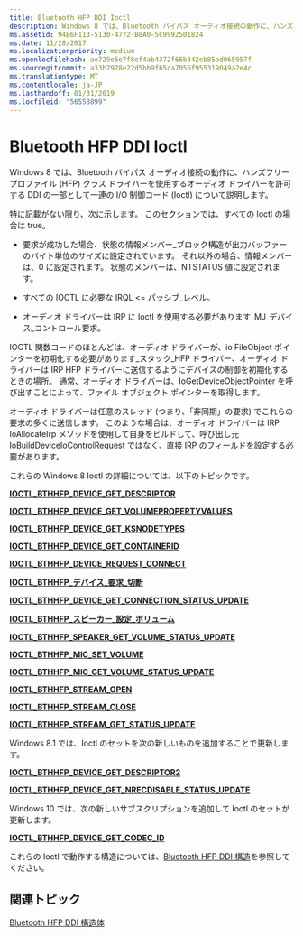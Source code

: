 ```yaml
---
title: Bluetooth HFP DDI Ioctl
description: Windows 8 では、Bluetooth バイパス オーディオ接続の動作に、ハンズフリー プロファイル (HFP) クラス ドライバーを使用するオーディオ ドライバーを許可する DDI の一部として一連の I/O 制御コード (Ioctl) について説明します。
ms.assetid: 94B6F113-5130-4772-B8A0-5C9992501824
ms.date: 11/28/2017
ms.localizationpriority: medium
ms.openlocfilehash: ae729e5e7f8ef4ab4372f66b342eb85ad065957f
ms.sourcegitcommit: a33b7978e22d5bb9f65ca7056f955319049a2e4c
ms.translationtype: MT
ms.contentlocale: ja-JP
ms.lasthandoff: 01/31/2019
ms.locfileid: "56558899"
---
```

# <a name="bluetooth-hfp-ddi-ioctls"></a>Bluetooth HFP DDI Ioctl


Windows 8 では、Bluetooth バイパス オーディオ接続の動作に、ハンズフリー プロファイル (HFP) クラス ドライバーを使用するオーディオ ドライバーを許可する DDI の一部として一連の I/O 制御コード (Ioctl) について説明します。

特に記載がない限り、次に示します。 このセクションでは、すべての Ioctl の場合は true。

-   要求が成功した場合、状態の情報メンバー\_ブロック構造が出力バッファーのバイト単位のサイズに設定されています。 それ以外の場合、情報メンバーは、0 に設定されます。 状態のメンバーは、NTSTATUS 値に設定されます。

-   すべての IOCTL に必要な IRQL &lt;= パッシブ\_レベル。

-   オーディオ ドライバーは IRP に Ioctl を使用する必要があります\_MJ\_デバイス\_コントロール要求。

IOCTL 関数コードのほとんどは、オーディオ ドライバーが、io FileObject ポインターを初期化する必要があります\_スタック\_HFP ドライバー、オーディオ ドライバーは IRP HFP ドライバーに送信するようにデバイスの制御を初期化するときの場所。 通常、オーディオ ドライバーは、IoGetDeviceObjectPointer を呼び出すことによって、ファイル オブジェクト ポインターを取得します。

オーディオ ドライバーは任意のスレッド (つまり、「非同期」の要求) でこれらの要求の多くに送信します。 このような場合は、オーディオ ドライバーは IRP IoAllocateIrp メソッドを使用して自身をビルドして、呼び出し元 IoBuildDeviceIoControlRequest ではなく、直接 IRP のフィールドを設定する必要があります。

これらの Windows 8 Ioctl の詳細については、以下のトピックです。

[**IOCTL\_BTHHFP\_DEVICE\_GET\_DESCRIPTOR**](https://msdn.microsoft.com/library/windows/hardware/dn265108)

[**IOCTL\_BTHHFP\_DEVICE\_GET\_VOLUMEPROPERTYVALUES**](https://msdn.microsoft.com/library/windows/hardware/dn265113)

[**IOCTL\_BTHHFP\_DEVICE\_GET\_KSNODETYPES**](https://msdn.microsoft.com/library/windows/hardware/dn265110)

[**IOCTL\_BTHHFP\_DEVICE\_GET\_CONTAINERID**](https://msdn.microsoft.com/library/windows/hardware/dn265107)

[**IOCTL\_BTHHFP\_DEVICE\_REQUEST\_CONNECT**](https://msdn.microsoft.com/library/windows/hardware/dn265114)

[**IOCTL\_BTHHFP\_デバイス\_要求\_切断**](https://msdn.microsoft.com/library/windows/hardware/dn265115)

[**IOCTL\_BTHHFP\_DEVICE\_GET\_CONNECTION\_STATUS\_UPDATE**](https://msdn.microsoft.com/library/windows/hardware/dn265106)

[**IOCTL\_BTHHFP\_スピーカー\_設定\_ボリューム**](https://msdn.microsoft.com/library/windows/hardware/dn265119)

[**IOCTL\_BTHHFP\_SPEAKER\_GET\_VOLUME\_STATUS\_UPDATE**](https://msdn.microsoft.com/library/windows/hardware/dn265118)

[**IOCTL\_BTHHFP\_MIC\_SET\_VOLUME**](https://msdn.microsoft.com/library/windows/hardware/dn265117)

[**IOCTL\_BTHHFP\_MIC\_GET\_VOLUME\_STATUS\_UPDATE**](https://msdn.microsoft.com/library/windows/hardware/dn265116)

[**IOCTL\_BTHHFP\_STREAM\_OPEN**](https://msdn.microsoft.com/library/windows/hardware/dn265122)

[**IOCTL\_BTHHFP\_STREAM\_CLOSE**](https://msdn.microsoft.com/library/windows/hardware/dn265120)

[**IOCTL\_BTHHFP\_STREAM\_GET\_STATUS\_UPDATE**](https://msdn.microsoft.com/library/windows/hardware/dn265121)

Windows 8.1 では、Ioctl のセットを次の新しいものを追加することで更新します。

[**IOCTL\_BTHHFP\_DEVICE\_GET\_DESCRIPTOR2**](https://msdn.microsoft.com/library/windows/hardware/dn265109)

[**IOCTL\_BTHHFP\_DEVICE\_GET\_NRECDISABLE\_STATUS\_UPDATE**](https://msdn.microsoft.com/library/windows/hardware/dn265112)

Windows 10 では、次の新しいサブスクリプションを追加して Ioctl のセットが更新します。

[**IOCTL\_BTHHFP\_DEVICE\_GET\_CODEC\_ID**](https://msdn.microsoft.com/library/windows/hardware/dn798965)

これらの Ioctl で動作する構造については、[Bluetooth HFP DDI 構造](bluetooth-hfp-ddi-structures.md)を参照してください。

## <a name="span-idrelatedtopicsspanrelated-topics"></a><span id="related_topics"></span>関連トピック


[Bluetooth HFP DDI 構造体](bluetooth-hfp-ddi-structures.md)

 

 







